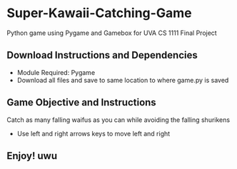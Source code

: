 # Super-Kawaii-Catching-Game
Python game using Pygame and Gamebox for UVA CS 1111 Final Project 
## Download Instructions and Dependencies
- Module Required: Pygame
- Download all files and save to same location to where game.py is saved
## Game Objective and Instructions
Catch as many falling waifus as you can while avoiding the falling shurikens <br />
- Use left and right arrows keys to move left and right

## Enjoy! uwu
